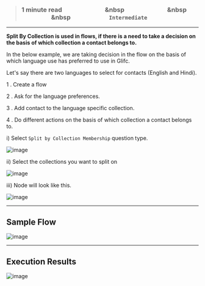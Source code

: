 > ### **1 minute read &nbsp; &nbsp; &nbsp; &nbsp; &nbsp; &nbsp; &nbsp; &nbsp; &nbsp; &nbsp; &nbsp; &nbsp; &nbsp; &nbsp; &nbsp &nbsp; &nbsp; &nbsp; &nbsp; &nbsp; &nbsp; &nbsp; &nbsp; &nbsp; &nbsp; &nbsp; &nbsp; &nbsp; &nbsp; &nbsp &nbsp; &nbsp; &nbsp; &nbsp; &nbsp; &nbsp; &nbsp; &nbsp; &nbsp; &nbsp; &nbsp; &nbsp; &nbsp; &nbsp; &nbsp &nbsp; &nbsp; &nbsp; &nbsp; &nbsp; &nbsp; &nbsp; &nbsp; &nbsp; &nbsp; &nbsp; &nbsp; &nbsp;`Intermediate`**

___
**Split By Collection is used in flows, if there is a need to take a decision on the basis of which collection a contact belongs to.**

In the below example, we are taking decision in the flow on the basis of which language use has  preferred to use in Glifc.

Let&#39;s say there are two languages to select for contacts (English and Hindi).

1 .   Create a flow

2 .  Ask for the language preferences.

3 . Add contact to the language specific collection.

4 . Do different actions on the basis of which collection a contact belongs to.

i) Select `Split by Collection Membership`  question type.



![image](https://user-images.githubusercontent.com/32592458/220824217-321c5f5b-ac4b-4c64-91af-9f02250d0e42.png)



ii) Select the collections you want to split on

![image](https://user-images.githubusercontent.com/32592458/220824230-cdc3288a-bd38-41d5-a4c8-b8cd153ea856.png)



iii) Node will look like this.

![image](https://user-images.githubusercontent.com/32592458/220824238-2993cc5f-41b7-4488-83b5-aa7ad135d408.png)


___
## Sample Flow

![image](https://user-images.githubusercontent.com/32592458/220824248-f5042d1e-5dd6-4502-93cc-36a74e50c220.png)


___
## Execution Results

![image](https://user-images.githubusercontent.com/32592458/220824277-7901972c-ddc7-486c-89c2-176b0b9210d6.png)
